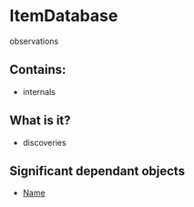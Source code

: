# ItemDatabase

observations

## Contains:
* internals

## What is it?
* discoveries

## Significant dependant objects
* [Name](Name.md)
